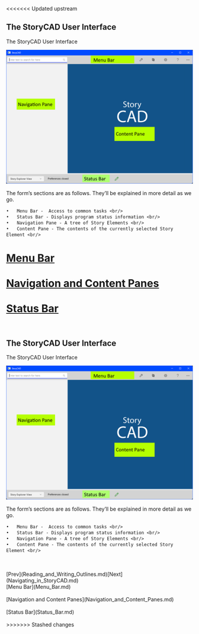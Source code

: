 <<<<<<< Updated upstream
## The StoryCAD User Interface ##
The StoryCAD User Interface <br/>

![](User-Interface.png)

The form’s sections are as follows. They’ll be explained in more detail as we go. <br/>

	•	Menu Bar -  Access to common tasks <br/>
	•	Status Bar - Displays program status information <br/>
	•	Navigation Pane - A tree of Story Elements <br/>
	•	Content Pane - The contents of the currently selected Story Element <br/>


[Menu Bar](Menu_Bar.md) <br/><br/>
[Navigation and  Content Panes](Navigation_and_Content_Panes.md) <br/><br/>
[Status Bar](Status_Bar.md) <br/><br/>
=======
## The StoryCAD User Interface ##
The StoryCAD User Interface <br/>

![](User-Interface.png)

The form’s sections are as follows. They’ll be explained in more detail as we go. <br/>

	•	Menu Bar -  Access to common tasks <br/>
	•	Status Bar - Displays program status information <br/>
	•	Navigation Pane - A tree of Story Elements <br/>
	•	Content Pane - The contents of the currently selected Story Element <br/>


 <br/>
 <br/>
[Prev](Reading_and_Writing_Outlines.md)[Next](Navigating_in_StoryCAD.md) <br/>
[Menu Bar](Menu_Bar.md) <br/><br/>
[Navigation and  Content Panes](Navigation_and_Content_Panes.md) <br/><br/>
[Status Bar](Status_Bar.md) <br/><br/>
>>>>>>> Stashed changes
